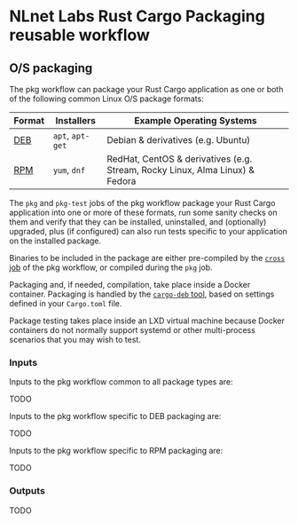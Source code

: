 # NLnet Labs Rust Cargo Packaging reusable workflow

## O/S packaging

The pkg workflow can package your Rust Cargo application as one or both of the following common Linux O/S package formats:

| Format | Installers | Example Operating Systems |
|---|---|---|
| [DEB](https://en.wikipedia.org/wiki/Deb_(file_format)) | `apt`, `apt-get` | Debian & derivatives (e.g. Ubuntu) |
| [RPM](https://en.wikipedia.org/wiki/Rpm_(file_format)) | `yum`, `dnf` | RedHat, CentOS & derivatives (e.g. Stream, Rocky Linux, Alma Linux) & Fedora |

The `pkg` and `pkg-test` jobs of the pkg workflow package your Rust Cargo application into one or more of these formats, run some sanity checks on them and verify that they can be installed, uninstalled, and (optionally) upgraded, plus (if configured) can also run tests specific to your application on the installed package.

Binaries to be included in the package are either pre-compiled by the [`cross` job](./cross_compiling.md) of the pkg workflow, or compiled during the `pkg` job.

Packaging and, if needed, compilation, take place inside a Docker container. Packaging is handled by the [`cargo-deb` tool](https://crates.io/crates/cargo-deb), based on settings defined in your `Cargo.toml` file.

Package testing takes place inside an LXD virtual machine because Docker containers do not normally support systemd or other multi-process scenarios that you may wish to test.

### Inputs

Inputs to the pkg workflow common to all package types are:

TODO

Inputs to the pkg workflow specific to DEB packaging are:

TODO

Inputs to the pkg workflow specific to RPM packaging are:

TODO

### Outputs

TODO